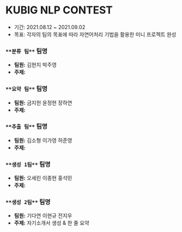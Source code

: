 # KUBIG NLP CONTEST
- 기간: 2021.08.12 ~ 2021.09.02
- 목표: 각자의 팀의 목표에 따라 자연어처리 기법을 활용한 미니 프로젝트 완성

### `**분류 팀**`  팀명

- **팀원:** 김현지 박주영
- **주제:**

### `**요약 팀**`  팀명

- **팀원:** 금지헌 윤정현 장하연
- **주제:**

### `**추출 팀**`  팀명

- **팀원:** 김소형 이가영 허준영
- **주제:**

### `**생성 1팀**`  팀명

- **팀원:** 오세린 이종현 홍석민
- **주제:**

### `**생성 2팀**`  팀명

- **팀원:** 기다연 이현규 전지우
- **주제:** 자기소개서 생성 & 한 줄 요약
